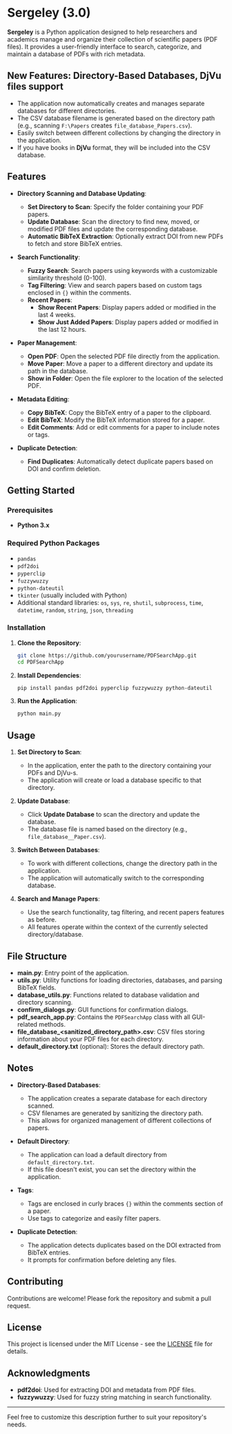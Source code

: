 # Sergeley (3.0)

**Sergeley** is a Python application designed to help researchers and academics manage and organize their collection of scientific papers (PDF files). It provides a user-friendly interface to search, categorize, and maintain a database of PDFs with rich metadata.

## New Features: Directory-Based Databases, DjVu files support

  - The application now automatically creates and manages separate databases for different directories.
  - The CSV database filename is generated based on the directory path (e.g., scanning `F:\Papers` creates `file_database_Papers.csv`).
  - Easily switch between different collections by changing the directory in the application.
  - If you have books in **DjVu** format, they will be included into the CSV database.

## Features

- **Directory Scanning and Database Updating**:
  - **Set Directory to Scan**: Specify the folder containing your PDF papers.
  - **Update Database**: Scan the directory to find new, moved, or modified PDF files and update the corresponding database.
  - **Automatic BibTeX Extraction**: Optionally extract DOI from new PDFs to fetch and store BibTeX entries.

- **Search Functionality**:
  - **Fuzzy Search**: Search papers using keywords with a customizable similarity threshold (0-100).
  - **Tag Filtering**: View and search papers based on custom tags enclosed in `{}` within the comments.
  - **Recent Papers**:
    - **Show Recent Papers**: Display papers added or modified in the last 4 weeks.
    - **Show Just Added Papers**: Display papers added or modified in the last 12 hours.

- **Paper Management**:
  - **Open PDF**: Open the selected PDF file directly from the application.
  - **Move Paper**: Move a paper to a different directory and update its path in the database.
  - **Show in Folder**: Open the file explorer to the location of the selected PDF.

- **Metadata Editing**:
  - **Copy BibTeX**: Copy the BibTeX entry of a paper to the clipboard.
  - **Edit BibTeX**: Modify the BibTeX information stored for a paper.
  - **Edit Comments**: Add or edit comments for a paper to include notes or tags.

- **Duplicate Detection**:
  - **Find Duplicates**: Automatically detect duplicate papers based on DOI and confirm deletion.

## Getting Started

### Prerequisites

- **Python 3.x**

### Required Python Packages

- `pandas`
- `pdf2doi`
- `pyperclip`
- `fuzzywuzzy`
- `python-dateutil`
- `tkinter` (usually included with Python)
- Additional standard libraries: `os`, `sys`, `re`, `shutil`, `subprocess`, `time`, `datetime`, `random`, `string`, `json`, `threading`

### Installation

1. **Clone the Repository**:

   ```bash
   git clone https://github.com/yourusername/PDFSearchApp.git
   cd PDFSearchApp
   ```

2. **Install Dependencies**:

   ```bash
   pip install pandas pdf2doi pyperclip fuzzywuzzy python-dateutil
   ```

3. **Run the Application**:

   ```bash
   python main.py
   ```

## Usage

1. **Set Directory to Scan**:

   - In the application, enter the path to the directory containing your PDFs and DjVu-s.
   - The application will create or load a database specific to that directory.

2. **Update Database**:

   - Click **Update Database** to scan the directory and update the database.
   - The database file is named based on the directory (e.g., `file_database__Paper.csv`).

3. **Switch Between Databases**:

   - To work with different collections, change the directory path in the application.
   - The application will automatically switch to the corresponding database.

4. **Search and Manage Papers**:

   - Use the search functionality, tag filtering, and recent papers features as before.
   - All features operate within the context of the currently selected directory/database.

## File Structure

- **main.py**: Entry point of the application.
- **utils.py**: Utility functions for loading directories, databases, and parsing BibTeX fields.
- **database_utils.py**: Functions related to database validation and directory scanning.
- **confirm_dialogs.py**: GUI functions for confirmation dialogs.
- **pdf_search_app.py**: Contains the `PDFSearchApp` class with all GUI-related methods.
- **file_database_<sanitized_directory_path>.csv**: CSV files storing information about your PDF files for each directory.
- **default_directory.txt** (optional): Stores the default directory path.

## Notes

- **Directory-Based Databases**:

  - The application creates a separate database for each directory scanned.
  - CSV filenames are generated by sanitizing the directory path.
  - This allows for organized management of different collections of papers.

- **Default Directory**:

  - The application can load a default directory from `default_directory.txt`.
  - If this file doesn't exist, you can set the directory within the application.

- **Tags**:

  - Tags are enclosed in curly braces `{}` within the comments section of a paper.
  - Use tags to categorize and easily filter papers.

- **Duplicate Detection**:

  - The application detects duplicates based on the DOI extracted from BibTeX entries.
  - It prompts for confirmation before deleting any files.

## Contributing

Contributions are welcome! Please fork the repository and submit a pull request.

## License

This project is licensed under the MIT License - see the [LICENSE](LICENSE) file for details.

## Acknowledgments

- **pdf2doi**: Used for extracting DOI and metadata from PDF files.
- **fuzzywuzzy**: Used for fuzzy string matching in search functionality.

---

Feel free to customize this description further to suit your repository's needs.
